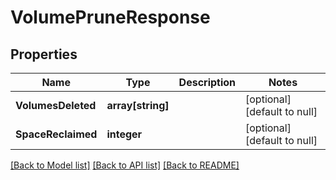 # VolumePruneResponse

## Properties
Name | Type | Description | Notes
------------ | ------------- | ------------- | -------------
**VolumesDeleted** | **array[string]** |  | [optional] [default to null]
**SpaceReclaimed** | **integer** |  | [optional] [default to null]

[[Back to Model list]](../README.md#documentation-for-models) [[Back to API list]](../README.md#documentation-for-api-endpoints) [[Back to README]](../README.md)


